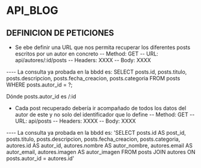# API_BLOG

## DEFINICION DE PETICIONES

- Se ebe definir una URL que nos permita recuperar los diferentes posts escritos por un autor en concreto
-- Method: GET
-- URL: api/autores/:id/posts
-- Headers: XXXX
-- Body: XXXX

---- La consulta ya probada en la bbdd es:
SELECT posts.id, posts.titulo, posts.descripcion, posts.fecha_creacion, posts.categoria 
FROM posts 
WHERE posts.autor_id = ?;

Dónde posts.autor_id es /:id


- Cada post recuperado debería ir acompañado de todos los datos del autor de este y no solo del identificador que lo define
-- Method: GET
-- URL: api/posts
-- Headers: XXXX
-- Body: XXXX

---- La consulta ya probada en la bbdd es:
'SELECT posts.id AS post_id, posts.titulo, posts.descripcion, posts.fecha_creacion, posts.categoria, autores.id AS autor_id, autores.nombre AS autor_nombre, autores.email AS autor_email, autores.imagen AS autor_imagen 
FROM posts JOIN autores ON posts.autor_id = autores.id'



